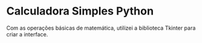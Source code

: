 # Calculadora Simples Python

Com as operações básicas de matemática, utilizei a biblioteca Tkinter para criar a interface.
